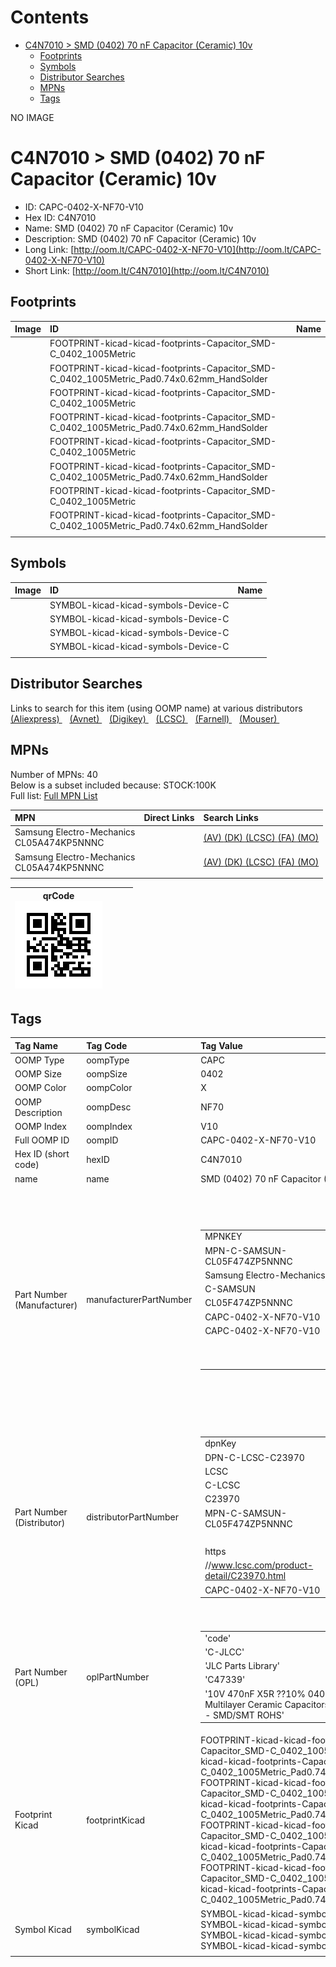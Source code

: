



Contents
========

* [C4N7010 > SMD (0402) 70 nF Capacitor (Ceramic) 10v](#c4n7010--smd-0402-70-nf-capacitor-ceramic-10v)
	* [Footprints](#footprints)
	* [Symbols](#symbols)
	* [Distributor Searches](#distributor-searches)
	* [MPNs](#mpns)
	* [Tags](#tags)
  
NO IMAGE  
# C4N7010 > SMD (0402) 70 nF Capacitor (Ceramic) 10v

- ID: CAPC-0402-X-NF70-V10
- Hex ID: C4N7010
- Name: SMD (0402) 70 nF Capacitor (Ceramic) 10v
- Description: SMD (0402) 70 nF Capacitor (Ceramic) 10v
- Long Link: [http://oom.lt/CAPC-0402-X-NF70-V10](http://oom.lt/CAPC-0402-X-NF70-V10)
- Short Link: [http://oom.lt/C4N7010](http://oom.lt/C4N7010)

## Footprints
  

|Image|ID|Name|
| :--- | :--- | :--- |
||FOOTPRINT-kicad-kicad-footprints-Capacitor_SMD-C_0402_1005Metric||
||FOOTPRINT-kicad-kicad-footprints-Capacitor_SMD-C_0402_1005Metric_Pad0.74x0.62mm_HandSolder||
||FOOTPRINT-kicad-kicad-footprints-Capacitor_SMD-C_0402_1005Metric||
||FOOTPRINT-kicad-kicad-footprints-Capacitor_SMD-C_0402_1005Metric_Pad0.74x0.62mm_HandSolder||
||FOOTPRINT-kicad-kicad-footprints-Capacitor_SMD-C_0402_1005Metric||
||FOOTPRINT-kicad-kicad-footprints-Capacitor_SMD-C_0402_1005Metric_Pad0.74x0.62mm_HandSolder||
||FOOTPRINT-kicad-kicad-footprints-Capacitor_SMD-C_0402_1005Metric||
||FOOTPRINT-kicad-kicad-footprints-Capacitor_SMD-C_0402_1005Metric_Pad0.74x0.62mm_HandSolder||
||||

## Symbols
  

|Image|ID|Name|
| :--- | :--- | :--- |
|![]()|SYMBOL-kicad-kicad-symbols-Device-C||
|![]()|SYMBOL-kicad-kicad-symbols-Device-C||
|![]()|SYMBOL-kicad-kicad-symbols-Device-C||
|![]()|SYMBOL-kicad-kicad-symbols-Device-C||
||||

## Distributor Searches
  
Links to search for this item (using OOMP name) at various distributors  
[(Aliexpress) ](https://www.aliexpress.com/wholesale?SearchText=1117SMD+0402+70+nF+Capacitor+Ceramic+10v)&nbsp;&nbsp;&nbsp;[(Avnet) ](https://www.avnet.com/shop/us/search/SMD+0402+70+nF+Capacitor+Ceramic+10v)&nbsp;&nbsp;&nbsp;[(Digikey) ](https://www.digikey.co.uk/en/products/result?s=SMD+0402+70+nF+Capacitor+Ceramic+10v)&nbsp;&nbsp;&nbsp;[(LCSC) ](https://www.lcsc.com/search?q=SMD+0402+70+nF+Capacitor+Ceramic+10v)&nbsp;&nbsp;&nbsp;[(Farnell) ](https://uk.farnell.com/search?st=SMD+0402+70+nF+Capacitor+Ceramic+10v)&nbsp;&nbsp;&nbsp;[(Mouser) ](https://www.mouser.com/c/?q=SMD+0402+70+nF+Capacitor+Ceramic+10v)&nbsp;&nbsp;&nbsp;
## MPNs
  
Number of MPNs: 40<br>Below is a subset included because: STOCK:100K <br>Full list: [Full MPN List](MPNLIST.md)  

|MPN|Direct Links|Search Links|
| :--- | :--- | :--- |
|Samsung Electro-Mechanics<br>CL05A474KP5NNNC||[(AV) ](https://www.avnet.com/shop/us/search/CL05A474KP5NNNC)[(DK) ](https://www.digikey.co.uk/products/en?keywords=CL05A474KP5NNNC)[(LCSC) ](https://www.lcsc.com/search?q=CL05A474KP5NNNC)[(FA) ](https://uk.farnell.com/search?st=CL05A474KP5NNNC)[(MO) ](https://www.mouser.com/c/?q=CL05A474KP5NNNC)|
|Samsung Electro-Mechanics<br>CL05A474KP5NNNC||[(AV) ](https://www.avnet.com/shop/us/search/CL05A474KP5NNNC)[(DK) ](https://www.digikey.co.uk/products/en?keywords=CL05A474KP5NNNC)[(LCSC) ](https://www.lcsc.com/search?q=CL05A474KP5NNNC)[(FA) ](https://uk.farnell.com/search?st=CL05A474KP5NNNC)[(MO) ](https://www.mouser.com/c/?q=CL05A474KP5NNNC)|
||||
  

|qrCode<br>[![](https://raw.githubusercontent.com/oomlout/oomlout_OOMP_parts_V2/main/CAPC/0402/X/NF70/V10/qrCode_140.png)](https://github.com/oomlout/oomlout_OOMP_parts_V2/tree/main/CAPC/0402/X/NF70/V10/qrCode.png)||||
| :---: | :---: | :---: | :---: |

## Tags
  

|Tag Name|Tag Code|Tag Value|
| :--- | :--- | :--- |
|OOMP Type|oompType|CAPC|
|OOMP Size|oompSize|0402|
|OOMP Color|oompColor|X|
|OOMP Description|oompDesc|NF70|
|OOMP Index|oompIndex|V10|
|Full OOMP ID|oompID|CAPC-0402-X-NF70-V10|
|Hex ID (short code)|hexID|C4N7010|
|name|name|SMD (0402) 70 nF Capacitor (Ceramic) 10v|
|Part Number (Manufacturer)|manufacturerPartNumber|<table><tr><td>MPNKEY</td></tr><tr><td> MPN-C-SAMSUN-CL05F474ZP5NNNC</td><td> MANUFACTURER</td></tr><tr><td> Samsung Electro-Mechanics</td><td> MANUCODE</td></tr><tr><td> C-SAMSUN</td><td> MPN</td></tr><tr><td> CL05F474ZP5NNNC</td><td> OOMPIDPARTIAL</td></tr><tr><td> CAPC-0402-X-NF70-V10</td><td> OOMPID</td></tr><tr><td> CAPC-0402-X-NF70-V10</td><td> LINK</td></tr><tr><td> </td><td> DESCRIPTION</td></tr><tr><td> </td><td> TAGS</td></tr><tr><td> </td></tr></table></td><td> <table><tr><td>MPNKEY</td></tr><tr><td> MPN-C-SAMSUN-CL05A474KP5NNNC</td><td> MANUFACTURER</td></tr><tr><td> Samsung Electro-Mechanics</td><td> MANUCODE</td></tr><tr><td> C-SAMSUN</td><td> MPN</td></tr><tr><td> CL05A474KP5NNNC</td><td> OOMPIDPARTIAL</td></tr><tr><td> CAPC-0402-X-NF70-V10</td><td> OOMPID</td></tr><tr><td> CAPC-0402-X-NF70-V10</td><td> LINK</td></tr><tr><td> </td><td> DESCRIPTION</td></tr><tr><td> </td><td> TAGS</td></tr><tr><td> STOCK</td></tr><tr><td>100K</td></tr></table></td><td> <table><tr><td>MPNKEY</td></tr><tr><td> MPN-C-MURATA-GRM155R61A474KE15D</td><td> MANUFACTURER</td></tr><tr><td> Murata Electronics</td><td> MANUCODE</td></tr><tr><td> C-MURATA</td><td> MPN</td></tr><tr><td> GRM155R61A474KE15D</td><td> OOMPIDPARTIAL</td></tr><tr><td> CAPC-0402-X-NF70-V10</td><td> OOMPID</td></tr><tr><td> CAPC-0402-X-NF70-V10</td><td> LINK</td></tr><tr><td> </td><td> DESCRIPTION</td></tr><tr><td> </td><td> TAGS</td></tr><tr><td> STOCK</td></tr><tr><td>10K</td></tr></table></td><td> <table><tr><td>MPNKEY</td></tr><tr><td> MPN-C-TAIYOY-LMK105BJ474KV-F</td><td> MANUFACTURER</td></tr><tr><td> Taiyo Yuden</td><td> MANUCODE</td></tr><tr><td> C-TAIYOY</td><td> MPN</td></tr><tr><td> LMK105BJ474KV-F</td><td> OOMPIDPARTIAL</td></tr><tr><td> CAPC-0402-X-NF70-V10</td><td> OOMPID</td></tr><tr><td> CAPC-0402-X-NF70-V10</td><td> LINK</td></tr><tr><td> </td><td> DESCRIPTION</td></tr><tr><td> </td><td> TAGS</td></tr><tr><td> STOCK</td></tr><tr><td>10K</td></tr></table></td><td> <table><tr><td>MPNKEY</td></tr><tr><td> MPN-C-YAGEO-CC0402KRX5R6BB474</td><td> MANUFACTURER</td></tr><tr><td> YAGEO</td><td> MANUCODE</td></tr><tr><td> C-YAGEO</td><td> MPN</td></tr><tr><td> CC0402KRX5R6BB474</td><td> OOMPIDPARTIAL</td></tr><tr><td> CAPC-0402-X-NF70-V10</td><td> OOMPID</td></tr><tr><td> CAPC-0402-X-NF70-V10</td><td> LINK</td></tr><tr><td> </td><td> DESCRIPTION</td></tr><tr><td> </td><td> TAGS</td></tr><tr><td> STOCK</td></tr><tr><td>10K</td></tr></table></td><td> <table><tr><td>MPNKEY</td></tr><tr><td> MPN-C-WALSIN-0402F474Z100CT</td><td> MANUFACTURER</td></tr><tr><td> Walsin Tech Corp</td><td> MANUCODE</td></tr><tr><td> C-WALSIN</td><td> MPN</td></tr><tr><td> 0402F474Z100CT</td><td> OOMPIDPARTIAL</td></tr><tr><td> CAPC-0402-X-NF70-V10</td><td> OOMPID</td></tr><tr><td> CAPC-0402-X-NF70-V10</td><td> LINK</td></tr><tr><td> </td><td> DESCRIPTION</td></tr><tr><td> </td><td> TAGS</td></tr><tr><td> STOCK</td></tr><tr><td>1K</td></tr></table></td><td> <table><tr><td>MPNKEY</td></tr><tr><td> MPN-C-MURATA-GCM155C71A474KE36D</td><td> MANUFACTURER</td></tr><tr><td> Murata Electronics</td><td> MANUCODE</td></tr><tr><td> C-MURATA</td><td> MPN</td></tr><tr><td> GCM155C71A474KE36D</td><td> OOMPIDPARTIAL</td></tr><tr><td> CAPC-0402-X-NF70-V10</td><td> OOMPID</td></tr><tr><td> CAPC-0402-X-NF70-V10</td><td> LINK</td></tr><tr><td> </td><td> DESCRIPTION</td></tr><tr><td> </td><td> TAGS</td></tr><tr><td> STOCK</td></tr><tr><td>10K</td></tr></table></td><td> <table><tr><td>MPNKEY</td></tr><tr><td> MPN-C-DARFON-C1005X5R474KDTS</td><td> MANUFACTURER</td></tr><tr><td> Darfon Elec</td><td> MANUCODE</td></tr><tr><td> C-DARFON</td><td> MPN</td></tr><tr><td> C1005X5R474KDTS</td><td> OOMPIDPARTIAL</td></tr><tr><td> CAPC-0402-X-NF70-V10</td><td> OOMPID</td></tr><tr><td> CAPC-0402-X-NF70-V10</td><td> LINK</td></tr><tr><td> </td><td> DESCRIPTION</td></tr><tr><td> </td><td> TAGS</td></tr><tr><td> STOCK</td></tr><tr><td>1K</td></tr></table></td><td> <table><tr><td>MPNKEY</td></tr><tr><td> MPN-C-DARFON-C1005Y5V474ZDTS</td><td> MANUFACTURER</td></tr><tr><td> Darfon Elec</td><td> MANUCODE</td></tr><tr><td> C-DARFON</td><td> MPN</td></tr><tr><td> C1005Y5V474ZDTS</td><td> OOMPIDPARTIAL</td></tr><tr><td> CAPC-0402-X-NF70-V10</td><td> OOMPID</td></tr><tr><td> CAPC-0402-X-NF70-V10</td><td> LINK</td></tr><tr><td> </td><td> DESCRIPTION</td></tr><tr><td> </td><td> TAGS</td></tr><tr><td> STOCK</td></tr><tr><td>1K</td></tr></table></td><td> <table><tr><td>MPNKEY</td></tr><tr><td> MPN-C-IHHECH-C0402B474K010T</td><td> MANUFACTURER</td></tr><tr><td> IHHEC(HOLY STONE ENTERPRISE CO.</td><td> LTD)</td><td> MANUCODE</td></tr><tr><td> C-IHHECH</td><td> MPN</td></tr><tr><td> C0402B474K010T</td><td> OOMPIDPARTIAL</td></tr><tr><td> CAPC-0402-X-NF70-V10</td><td> OOMPID</td></tr><tr><td> CAPC-0402-X-NF70-V10</td><td> LINK</td></tr><tr><td> </td><td> DESCRIPTION</td></tr><tr><td> </td><td> TAGS</td></tr><tr><td> STOCK</td></tr><tr><td>1K</td></tr></table></td><td> <table><tr><td>MPNKEY</td></tr><tr><td> MPN-C-WALSIN-0402X474K100CT</td><td> MANUFACTURER</td></tr><tr><td> Walsin Tech Corp</td><td> MANUCODE</td></tr><tr><td> C-WALSIN</td><td> MPN</td></tr><tr><td> 0402X474K100CT</td><td> OOMPIDPARTIAL</td></tr><tr><td> CAPC-0402-X-NF70-V10</td><td> OOMPID</td></tr><tr><td> CAPC-0402-X-NF70-V10</td><td> LINK</td></tr><tr><td> </td><td> DESCRIPTION</td></tr><tr><td> </td><td> TAGS</td></tr><tr><td> </td></tr></table></td><td> <table><tr><td>MPNKEY</td></tr><tr><td> MPN-C-YAGEO-CC0402ZRY5V6BB474</td><td> MANUFACTURER</td></tr><tr><td> YAGEO</td><td> MANUCODE</td></tr><tr><td> C-YAGEO</td><td> MPN</td></tr><tr><td> CC0402ZRY5V6BB474</td><td> OOMPIDPARTIAL</td></tr><tr><td> CAPC-0402-X-NF70-V10</td><td> OOMPID</td></tr><tr><td> CAPC-0402-X-NF70-V10</td><td> LINK</td></tr><tr><td> </td><td> DESCRIPTION</td></tr><tr><td> </td><td> TAGS</td></tr><tr><td> STOCK</td></tr><tr><td>1K</td></tr></table></td><td> <table><tr><td>MPNKEY</td></tr><tr><td> MPN-C-TAIYOY-LMK105B7474KV-F</td><td> MANUFACTURER</td></tr><tr><td> Taiyo Yuden</td><td> MANUCODE</td></tr><tr><td> C-TAIYOY</td><td> MPN</td></tr><tr><td> LMK105B7474KV-F</td><td> OOMPIDPARTIAL</td></tr><tr><td> CAPC-0402-X-NF70-V10</td><td> OOMPID</td></tr><tr><td> CAPC-0402-X-NF70-V10</td><td> LINK</td></tr><tr><td> </td><td> DESCRIPTION</td></tr><tr><td> </td><td> TAGS</td></tr><tr><td> </td></tr></table></td><td> <table><tr><td>MPNKEY</td></tr><tr><td> MPN-C-TDK-CGB2A1X6S1A474KT000E</td><td> MANUFACTURER</td></tr><tr><td> TDK</td><td> MANUCODE</td></tr><tr><td> C-TDK</td><td> MPN</td></tr><tr><td> CGB2A1X6S1A474KT000E</td><td> OOMPIDPARTIAL</td></tr><tr><td> CAPC-0402-X-NF70-V10</td><td> OOMPID</td></tr><tr><td> CAPC-0402-X-NF70-V10</td><td> LINK</td></tr><tr><td> </td><td> DESCRIPTION</td></tr><tr><td> </td><td> TAGS</td></tr><tr><td> STOCK</td></tr><tr><td>1K</td></tr></table></td><td> <table><tr><td>MPNKEY</td></tr><tr><td> MPN-C-CCTC-TCC0402X5R474K100AT</td><td> MANUFACTURER</td></tr><tr><td> CCTC</td><td> MANUCODE</td></tr><tr><td> C-CCTC</td><td> MPN</td></tr><tr><td> TCC0402X5R474K100AT</td><td> OOMPIDPARTIAL</td></tr><tr><td> CAPC-0402-X-NF70-V10</td><td> OOMPID</td></tr><tr><td> CAPC-0402-X-NF70-V10</td><td> LINK</td></tr><tr><td> </td><td> DESCRIPTION</td></tr><tr><td> </td><td> TAGS</td></tr><tr><td> STOCK</td></tr><tr><td>10K</td></tr></table></td><td> <table><tr><td>MPNKEY</td></tr><tr><td> MPN-C-TDK-CGA2B3X7S1A474KT000N</td><td> MANUFACTURER</td></tr><tr><td> TDK</td><td> MANUCODE</td></tr><tr><td> C-TDK</td><td> MPN</td></tr><tr><td> CGA2B3X7S1A474KT000N</td><td> OOMPIDPARTIAL</td></tr><tr><td> CAPC-0402-X-NF70-V10</td><td> OOMPID</td></tr><tr><td> CAPC-0402-X-NF70-V10</td><td> LINK</td></tr><tr><td> </td><td> DESCRIPTION</td></tr><tr><td> </td><td> TAGS</td></tr><tr><td> STOCK</td></tr><tr><td>1K</td></tr></table></td><td> <table><tr><td>MPNKEY</td></tr><tr><td> MPN-C-FHGUAN-0402B474K100NT</td><td> MANUFACTURER</td></tr><tr><td> FH (Guangdong Fenghua Advanced Tech)</td><td> MANUCODE</td></tr><tr><td> C-FHGUAN</td><td> MPN</td></tr><tr><td> 0402B474K100NT</td><td> OOMPIDPARTIAL</td></tr><tr><td> CAPC-0402-X-NF70-V10</td><td> OOMPID</td></tr><tr><td> CAPC-0402-X-NF70-V10</td><td> LINK</td></tr><tr><td> </td><td> DESCRIPTION</td></tr><tr><td> </td><td> TAGS</td></tr><tr><td> </td></tr></table></td><td> <table><tr><td>MPNKEY</td></tr><tr><td> MPN-C-MURATA-GRM155B31A474KE14D</td><td> MANUFACTURER</td></tr><tr><td> Murata Electronics</td><td> MANUCODE</td></tr><tr><td> C-MURATA</td><td> MPN</td></tr><tr><td> GRM155B31A474KE14D</td><td> OOMPIDPARTIAL</td></tr><tr><td> CAPC-0402-X-NF70-V10</td><td> OOMPID</td></tr><tr><td> CAPC-0402-X-NF70-V10</td><td> LINK</td></tr><tr><td> </td><td> DESCRIPTION</td></tr><tr><td> </td><td> TAGS</td></tr><tr><td> STOCK</td></tr><tr><td>10K</td></tr></table></td><td> <table><tr><td>MPNKEY</td></tr><tr><td> MPN-C-KYOCER-0402ZD474KAT2A</td><td> MANUFACTURER</td></tr><tr><td> Kyocera AVX</td><td> MANUCODE</td></tr><tr><td> C-KYOCER</td><td> MPN</td></tr><tr><td> 0402ZD474KAT2A</td><td> OOMPIDPARTIAL</td></tr><tr><td> CAPC-0402-X-NF70-V10</td><td> OOMPID</td></tr><tr><td> CAPC-0402-X-NF70-V10</td><td> LINK</td></tr><tr><td> </td><td> DESCRIPTION</td></tr><tr><td> </td><td> TAGS</td></tr><tr><td> </td></tr></table></td><td> <table><tr><td>MPNKEY</td></tr><tr><td> MPN-C-WALSIN-0402B474K100CT</td><td> MANUFACTURER</td></tr><tr><td> Walsin Tech Corp</td><td> MANUCODE</td></tr><tr><td> C-WALSIN</td><td> MPN</td></tr><tr><td> 0402B474K100CT</td><td> OOMPIDPARTIAL</td></tr><tr><td> CAPC-0402-X-NF70-V10</td><td> OOMPID</td></tr><tr><td> CAPC-0402-X-NF70-V10</td><td> LINK</td></tr><tr><td> </td><td> DESCRIPTION</td></tr><tr><td> </td><td> TAGS</td></tr><tr><td> </td></tr></table></td><td> <table><tr><td>MPNKEY</td></tr><tr><td> MPN-C-SAMSUN-CL05F474ZP5NNNC</td><td> MANUFACTURER</td></tr><tr><td> Samsung Electro-Mechanics</td><td> MANUCODE</td></tr><tr><td> C-SAMSUN</td><td> MPN</td></tr><tr><td> CL05F474ZP5NNNC</td><td> OOMPIDPARTIAL</td></tr><tr><td> CAPC-0402-X-NF70-V10</td><td> OOMPID</td></tr><tr><td> CAPC-0402-X-NF70-V10</td><td> LINK</td></tr><tr><td> </td><td> DESCRIPTION</td></tr><tr><td> </td><td> TAGS</td></tr><tr><td> </td></tr></table></td><td> <table><tr><td>MPNKEY</td></tr><tr><td> MPN-C-SAMSUN-CL05A474KP5NNNC</td><td> MANUFACTURER</td></tr><tr><td> Samsung Electro-Mechanics</td><td> MANUCODE</td></tr><tr><td> C-SAMSUN</td><td> MPN</td></tr><tr><td> CL05A474KP5NNNC</td><td> OOMPIDPARTIAL</td></tr><tr><td> CAPC-0402-X-NF70-V10</td><td> OOMPID</td></tr><tr><td> CAPC-0402-X-NF70-V10</td><td> LINK</td></tr><tr><td> </td><td> DESCRIPTION</td></tr><tr><td> </td><td> TAGS</td></tr><tr><td> STOCK</td></tr><tr><td>100K</td></tr></table></td><td> <table><tr><td>MPNKEY</td></tr><tr><td> MPN-C-MURATA-GRM155R61A474KE15D</td><td> MANUFACTURER</td></tr><tr><td> Murata Electronics</td><td> MANUCODE</td></tr><tr><td> C-MURATA</td><td> MPN</td></tr><tr><td> GRM155R61A474KE15D</td><td> OOMPIDPARTIAL</td></tr><tr><td> CAPC-0402-X-NF70-V10</td><td> OOMPID</td></tr><tr><td> CAPC-0402-X-NF70-V10</td><td> LINK</td></tr><tr><td> </td><td> DESCRIPTION</td></tr><tr><td> </td><td> TAGS</td></tr><tr><td> STOCK</td></tr><tr><td>10K</td></tr></table></td><td> <table><tr><td>MPNKEY</td></tr><tr><td> MPN-C-TAIYOY-LMK105BJ474KV-F</td><td> MANUFACTURER</td></tr><tr><td> Taiyo Yuden</td><td> MANUCODE</td></tr><tr><td> C-TAIYOY</td><td> MPN</td></tr><tr><td> LMK105BJ474KV-F</td><td> OOMPIDPARTIAL</td></tr><tr><td> CAPC-0402-X-NF70-V10</td><td> OOMPID</td></tr><tr><td> CAPC-0402-X-NF70-V10</td><td> LINK</td></tr><tr><td> </td><td> DESCRIPTION</td></tr><tr><td> </td><td> TAGS</td></tr><tr><td> STOCK</td></tr><tr><td>10K</td></tr></table></td><td> <table><tr><td>MPNKEY</td></tr><tr><td> MPN-C-YAGEO-CC0402KRX5R6BB474</td><td> MANUFACTURER</td></tr><tr><td> YAGEO</td><td> MANUCODE</td></tr><tr><td> C-YAGEO</td><td> MPN</td></tr><tr><td> CC0402KRX5R6BB474</td><td> OOMPIDPARTIAL</td></tr><tr><td> CAPC-0402-X-NF70-V10</td><td> OOMPID</td></tr><tr><td> CAPC-0402-X-NF70-V10</td><td> LINK</td></tr><tr><td> </td><td> DESCRIPTION</td></tr><tr><td> </td><td> TAGS</td></tr><tr><td> STOCK</td></tr><tr><td>10K</td></tr></table></td><td> <table><tr><td>MPNKEY</td></tr><tr><td> MPN-C-WALSIN-0402F474Z100CT</td><td> MANUFACTURER</td></tr><tr><td> Walsin Tech Corp</td><td> MANUCODE</td></tr><tr><td> C-WALSIN</td><td> MPN</td></tr><tr><td> 0402F474Z100CT</td><td> OOMPIDPARTIAL</td></tr><tr><td> CAPC-0402-X-NF70-V10</td><td> OOMPID</td></tr><tr><td> CAPC-0402-X-NF70-V10</td><td> LINK</td></tr><tr><td> </td><td> DESCRIPTION</td></tr><tr><td> </td><td> TAGS</td></tr><tr><td> STOCK</td></tr><tr><td>1K</td></tr></table></td><td> <table><tr><td>MPNKEY</td></tr><tr><td> MPN-C-MURATA-GCM155C71A474KE36D</td><td> MANUFACTURER</td></tr><tr><td> Murata Electronics</td><td> MANUCODE</td></tr><tr><td> C-MURATA</td><td> MPN</td></tr><tr><td> GCM155C71A474KE36D</td><td> OOMPIDPARTIAL</td></tr><tr><td> CAPC-0402-X-NF70-V10</td><td> OOMPID</td></tr><tr><td> CAPC-0402-X-NF70-V10</td><td> LINK</td></tr><tr><td> </td><td> DESCRIPTION</td></tr><tr><td> </td><td> TAGS</td></tr><tr><td> STOCK</td></tr><tr><td>10K</td></tr></table></td><td> <table><tr><td>MPNKEY</td></tr><tr><td> MPN-C-DARFON-C1005X5R474KDTS</td><td> MANUFACTURER</td></tr><tr><td> Darfon Elec</td><td> MANUCODE</td></tr><tr><td> C-DARFON</td><td> MPN</td></tr><tr><td> C1005X5R474KDTS</td><td> OOMPIDPARTIAL</td></tr><tr><td> CAPC-0402-X-NF70-V10</td><td> OOMPID</td></tr><tr><td> CAPC-0402-X-NF70-V10</td><td> LINK</td></tr><tr><td> </td><td> DESCRIPTION</td></tr><tr><td> </td><td> TAGS</td></tr><tr><td> STOCK</td></tr><tr><td>1K</td></tr></table></td><td> <table><tr><td>MPNKEY</td></tr><tr><td> MPN-C-DARFON-C1005Y5V474ZDTS</td><td> MANUFACTURER</td></tr><tr><td> Darfon Elec</td><td> MANUCODE</td></tr><tr><td> C-DARFON</td><td> MPN</td></tr><tr><td> C1005Y5V474ZDTS</td><td> OOMPIDPARTIAL</td></tr><tr><td> CAPC-0402-X-NF70-V10</td><td> OOMPID</td></tr><tr><td> CAPC-0402-X-NF70-V10</td><td> LINK</td></tr><tr><td> </td><td> DESCRIPTION</td></tr><tr><td> </td><td> TAGS</td></tr><tr><td> STOCK</td></tr><tr><td>1K</td></tr></table></td><td> <table><tr><td>MPNKEY</td></tr><tr><td> MPN-C-IHHECH-C0402B474K010T</td><td> MANUFACTURER</td></tr><tr><td> IHHEC(HOLY STONE ENTERPRISE CO.</td><td> LTD)</td><td> MANUCODE</td></tr><tr><td> C-IHHECH</td><td> MPN</td></tr><tr><td> C0402B474K010T</td><td> OOMPIDPARTIAL</td></tr><tr><td> CAPC-0402-X-NF70-V10</td><td> OOMPID</td></tr><tr><td> CAPC-0402-X-NF70-V10</td><td> LINK</td></tr><tr><td> </td><td> DESCRIPTION</td></tr><tr><td> </td><td> TAGS</td></tr><tr><td> STOCK</td></tr><tr><td>1K</td></tr></table></td><td> <table><tr><td>MPNKEY</td></tr><tr><td> MPN-C-WALSIN-0402X474K100CT</td><td> MANUFACTURER</td></tr><tr><td> Walsin Tech Corp</td><td> MANUCODE</td></tr><tr><td> C-WALSIN</td><td> MPN</td></tr><tr><td> 0402X474K100CT</td><td> OOMPIDPARTIAL</td></tr><tr><td> CAPC-0402-X-NF70-V10</td><td> OOMPID</td></tr><tr><td> CAPC-0402-X-NF70-V10</td><td> LINK</td></tr><tr><td> </td><td> DESCRIPTION</td></tr><tr><td> </td><td> TAGS</td></tr><tr><td> </td></tr></table></td><td> <table><tr><td>MPNKEY</td></tr><tr><td> MPN-C-YAGEO-CC0402ZRY5V6BB474</td><td> MANUFACTURER</td></tr><tr><td> YAGEO</td><td> MANUCODE</td></tr><tr><td> C-YAGEO</td><td> MPN</td></tr><tr><td> CC0402ZRY5V6BB474</td><td> OOMPIDPARTIAL</td></tr><tr><td> CAPC-0402-X-NF70-V10</td><td> OOMPID</td></tr><tr><td> CAPC-0402-X-NF70-V10</td><td> LINK</td></tr><tr><td> </td><td> DESCRIPTION</td></tr><tr><td> </td><td> TAGS</td></tr><tr><td> STOCK</td></tr><tr><td>1K</td></tr></table></td><td> <table><tr><td>MPNKEY</td></tr><tr><td> MPN-C-TAIYOY-LMK105B7474KV-F</td><td> MANUFACTURER</td></tr><tr><td> Taiyo Yuden</td><td> MANUCODE</td></tr><tr><td> C-TAIYOY</td><td> MPN</td></tr><tr><td> LMK105B7474KV-F</td><td> OOMPIDPARTIAL</td></tr><tr><td> CAPC-0402-X-NF70-V10</td><td> OOMPID</td></tr><tr><td> CAPC-0402-X-NF70-V10</td><td> LINK</td></tr><tr><td> </td><td> DESCRIPTION</td></tr><tr><td> </td><td> TAGS</td></tr><tr><td> </td></tr></table></td><td> <table><tr><td>MPNKEY</td></tr><tr><td> MPN-C-TDK-CGB2A1X6S1A474KT000E</td><td> MANUFACTURER</td></tr><tr><td> TDK</td><td> MANUCODE</td></tr><tr><td> C-TDK</td><td> MPN</td></tr><tr><td> CGB2A1X6S1A474KT000E</td><td> OOMPIDPARTIAL</td></tr><tr><td> CAPC-0402-X-NF70-V10</td><td> OOMPID</td></tr><tr><td> CAPC-0402-X-NF70-V10</td><td> LINK</td></tr><tr><td> </td><td> DESCRIPTION</td></tr><tr><td> </td><td> TAGS</td></tr><tr><td> STOCK</td></tr><tr><td>1K</td></tr></table></td><td> <table><tr><td>MPNKEY</td></tr><tr><td> MPN-C-CCTC-TCC0402X5R474K100AT</td><td> MANUFACTURER</td></tr><tr><td> CCTC</td><td> MANUCODE</td></tr><tr><td> C-CCTC</td><td> MPN</td></tr><tr><td> TCC0402X5R474K100AT</td><td> OOMPIDPARTIAL</td></tr><tr><td> CAPC-0402-X-NF70-V10</td><td> OOMPID</td></tr><tr><td> CAPC-0402-X-NF70-V10</td><td> LINK</td></tr><tr><td> </td><td> DESCRIPTION</td></tr><tr><td> </td><td> TAGS</td></tr><tr><td> STOCK</td></tr><tr><td>10K</td></tr></table></td><td> <table><tr><td>MPNKEY</td></tr><tr><td> MPN-C-TDK-CGA2B3X7S1A474KT000N</td><td> MANUFACTURER</td></tr><tr><td> TDK</td><td> MANUCODE</td></tr><tr><td> C-TDK</td><td> MPN</td></tr><tr><td> CGA2B3X7S1A474KT000N</td><td> OOMPIDPARTIAL</td></tr><tr><td> CAPC-0402-X-NF70-V10</td><td> OOMPID</td></tr><tr><td> CAPC-0402-X-NF70-V10</td><td> LINK</td></tr><tr><td> </td><td> DESCRIPTION</td></tr><tr><td> </td><td> TAGS</td></tr><tr><td> STOCK</td></tr><tr><td>1K</td></tr></table></td><td> <table><tr><td>MPNKEY</td></tr><tr><td> MPN-C-FHGUAN-0402B474K100NT</td><td> MANUFACTURER</td></tr><tr><td> FH (Guangdong Fenghua Advanced Tech)</td><td> MANUCODE</td></tr><tr><td> C-FHGUAN</td><td> MPN</td></tr><tr><td> 0402B474K100NT</td><td> OOMPIDPARTIAL</td></tr><tr><td> CAPC-0402-X-NF70-V10</td><td> OOMPID</td></tr><tr><td> CAPC-0402-X-NF70-V10</td><td> LINK</td></tr><tr><td> </td><td> DESCRIPTION</td></tr><tr><td> </td><td> TAGS</td></tr><tr><td> </td></tr></table></td><td> <table><tr><td>MPNKEY</td></tr><tr><td> MPN-C-MURATA-GRM155B31A474KE14D</td><td> MANUFACTURER</td></tr><tr><td> Murata Electronics</td><td> MANUCODE</td></tr><tr><td> C-MURATA</td><td> MPN</td></tr><tr><td> GRM155B31A474KE14D</td><td> OOMPIDPARTIAL</td></tr><tr><td> CAPC-0402-X-NF70-V10</td><td> OOMPID</td></tr><tr><td> CAPC-0402-X-NF70-V10</td><td> LINK</td></tr><tr><td> </td><td> DESCRIPTION</td></tr><tr><td> </td><td> TAGS</td></tr><tr><td> STOCK</td></tr><tr><td>10K</td></tr></table></td><td> <table><tr><td>MPNKEY</td></tr><tr><td> MPN-C-KYOCER-0402ZD474KAT2A</td><td> MANUFACTURER</td></tr><tr><td> Kyocera AVX</td><td> MANUCODE</td></tr><tr><td> C-KYOCER</td><td> MPN</td></tr><tr><td> 0402ZD474KAT2A</td><td> OOMPIDPARTIAL</td></tr><tr><td> CAPC-0402-X-NF70-V10</td><td> OOMPID</td></tr><tr><td> CAPC-0402-X-NF70-V10</td><td> LINK</td></tr><tr><td> </td><td> DESCRIPTION</td></tr><tr><td> </td><td> TAGS</td></tr><tr><td> </td></tr></table></td><td> <table><tr><td>MPNKEY</td></tr><tr><td> MPN-C-WALSIN-0402B474K100CT</td><td> MANUFACTURER</td></tr><tr><td> Walsin Tech Corp</td><td> MANUCODE</td></tr><tr><td> C-WALSIN</td><td> MPN</td></tr><tr><td> 0402B474K100CT</td><td> OOMPIDPARTIAL</td></tr><tr><td> CAPC-0402-X-NF70-V10</td><td> OOMPID</td></tr><tr><td> CAPC-0402-X-NF70-V10</td><td> LINK</td></tr><tr><td> </td><td> DESCRIPTION</td></tr><tr><td> </td><td> TAGS</td></tr><tr><td> </td></tr></table>|
|Part Number (Distributor)|distributorPartNumber|<table><tr><td>dpnKey</td></tr><tr><td> DPN-C-LCSC-C23970</td><td> DISTRIBUTOR</td></tr><tr><td> LCSC</td><td> DISTRCODE</td></tr><tr><td> C-LCSC</td><td> DPN</td></tr><tr><td> C23970</td><td> MPN</td></tr><tr><td> MPN-C-SAMSUN-CL05F474ZP5NNNC</td><td> TAGS</td></tr><tr><td> </td><td> LINK</td></tr><tr><td> https</td></tr><tr><td>//www.lcsc.com/product-detail/C23970.html</td><td> OOMPID</td></tr><tr><td> CAPC-0402-X-NF70-V10</td></tr></table></td><td> <table><tr><td>dpnKey</td></tr><tr><td> DPN-C-LCSC-C47339</td><td> DISTRIBUTOR</td></tr><tr><td> LCSC</td><td> DISTRCODE</td></tr><tr><td> C-LCSC</td><td> DPN</td></tr><tr><td> C47339</td><td> MPN</td></tr><tr><td> MPN-C-SAMSUN-CL05A474KP5NNNC</td><td> TAGS</td></tr><tr><td> STOCK</td></tr><tr><td>100K</td><td> LINK</td></tr><tr><td> https</td></tr><tr><td>//www.lcsc.com/product-detail/C47339.html</td><td> OOMPID</td></tr><tr><td> CAPC-0402-X-NF70-V10</td></tr></table></td><td> <table><tr><td>dpnKey</td></tr><tr><td> DPN-C-LCSC-C77003</td><td> DISTRIBUTOR</td></tr><tr><td> LCSC</td><td> DISTRCODE</td></tr><tr><td> C-LCSC</td><td> DPN</td></tr><tr><td> C77003</td><td> MPN</td></tr><tr><td> MPN-C-MURATA-GRM155R61A474KE15D</td><td> TAGS</td></tr><tr><td> STOCK</td></tr><tr><td>10K</td><td> LINK</td></tr><tr><td> https</td></tr><tr><td>//www.lcsc.com/product-detail/C77003.html</td><td> OOMPID</td></tr><tr><td> CAPC-0402-X-NF70-V10</td></tr></table></td><td> <table><tr><td>dpnKey</td></tr><tr><td> DPN-C-LCSC-C89142</td><td> DISTRIBUTOR</td></tr><tr><td> LCSC</td><td> DISTRCODE</td></tr><tr><td> C-LCSC</td><td> DPN</td></tr><tr><td> C89142</td><td> MPN</td></tr><tr><td> MPN-C-TAIYOY-LMK105BJ474KV-F</td><td> TAGS</td></tr><tr><td> STOCK</td></tr><tr><td>10K</td><td> LINK</td></tr><tr><td> https</td></tr><tr><td>//www.lcsc.com/product-detail/C89142.html</td><td> OOMPID</td></tr><tr><td> CAPC-0402-X-NF70-V10</td></tr></table></td><td> <table><tr><td>dpnKey</td></tr><tr><td> DPN-C-LCSC-C106255</td><td> DISTRIBUTOR</td></tr><tr><td> LCSC</td><td> DISTRCODE</td></tr><tr><td> C-LCSC</td><td> DPN</td></tr><tr><td> C106255</td><td> MPN</td></tr><tr><td> MPN-C-YAGEO-CC0402KRX5R6BB474</td><td> TAGS</td></tr><tr><td> STOCK</td></tr><tr><td>10K</td><td> LINK</td></tr><tr><td> https</td></tr><tr><td>//www.lcsc.com/product-detail/C106255.html</td><td> OOMPID</td></tr><tr><td> CAPC-0402-X-NF70-V10</td></tr></table></td><td> <table><tr><td>dpnKey</td></tr><tr><td> DPN-C-LCSC-C123457</td><td> DISTRIBUTOR</td></tr><tr><td> LCSC</td><td> DISTRCODE</td></tr><tr><td> C-LCSC</td><td> DPN</td></tr><tr><td> C123457</td><td> MPN</td></tr><tr><td> MPN-C-WALSIN-0402F474Z100CT</td><td> TAGS</td></tr><tr><td> STOCK</td></tr><tr><td>1K</td><td> LINK</td></tr><tr><td> https</td></tr><tr><td>//www.lcsc.com/product-detail/C123457.html</td><td> OOMPID</td></tr><tr><td> CAPC-0402-X-NF70-V10</td></tr></table></td><td> <table><tr><td>dpnKey</td></tr><tr><td> DPN-C-LCSC-C126522</td><td> DISTRIBUTOR</td></tr><tr><td> LCSC</td><td> DISTRCODE</td></tr><tr><td> C-LCSC</td><td> DPN</td></tr><tr><td> C126522</td><td> MPN</td></tr><tr><td> MPN-C-MURATA-GCM155C71A474KE36D</td><td> TAGS</td></tr><tr><td> STOCK</td></tr><tr><td>10K</td><td> LINK</td></tr><tr><td> https</td></tr><tr><td>//www.lcsc.com/product-detail/C126522.html</td><td> OOMPID</td></tr><tr><td> CAPC-0402-X-NF70-V10</td></tr></table></td><td> <table><tr><td>dpnKey</td></tr><tr><td> DPN-C-LCSC-C147712</td><td> DISTRIBUTOR</td></tr><tr><td> LCSC</td><td> DISTRCODE</td></tr><tr><td> C-LCSC</td><td> DPN</td></tr><tr><td> C147712</td><td> MPN</td></tr><tr><td> MPN-C-DARFON-C1005X5R474KDTS</td><td> TAGS</td></tr><tr><td> STOCK</td></tr><tr><td>1K</td><td> LINK</td></tr><tr><td> https</td></tr><tr><td>//www.lcsc.com/product-detail/C147712.html</td><td> OOMPID</td></tr><tr><td> CAPC-0402-X-NF70-V10</td></tr></table></td><td> <table><tr><td>dpnKey</td></tr><tr><td> DPN-C-LCSC-C147759</td><td> DISTRIBUTOR</td></tr><tr><td> LCSC</td><td> DISTRCODE</td></tr><tr><td> C-LCSC</td><td> DPN</td></tr><tr><td> C147759</td><td> MPN</td></tr><tr><td> MPN-C-DARFON-C1005Y5V474ZDTS</td><td> TAGS</td></tr><tr><td> STOCK</td></tr><tr><td>1K</td><td> LINK</td></tr><tr><td> https</td></tr><tr><td>//www.lcsc.com/product-detail/C147759.html</td><td> OOMPID</td></tr><tr><td> CAPC-0402-X-NF70-V10</td></tr></table></td><td> <table><tr><td>dpnKey</td></tr><tr><td> DPN-C-LCSC-C188346</td><td> DISTRIBUTOR</td></tr><tr><td> LCSC</td><td> DISTRCODE</td></tr><tr><td> C-LCSC</td><td> DPN</td></tr><tr><td> C188346</td><td> MPN</td></tr><tr><td> MPN-C-IHHECH-C0402B474K010T</td><td> TAGS</td></tr><tr><td> STOCK</td></tr><tr><td>1K</td><td> LINK</td></tr><tr><td> https</td></tr><tr><td>//www.lcsc.com/product-detail/C188346.html</td><td> OOMPID</td></tr><tr><td> CAPC-0402-X-NF70-V10</td></tr></table></td><td> <table><tr><td>dpnKey</td></tr><tr><td> DPN-C-LCSC-C295946</td><td> DISTRIBUTOR</td></tr><tr><td> LCSC</td><td> DISTRCODE</td></tr><tr><td> C-LCSC</td><td> DPN</td></tr><tr><td> C295946</td><td> MPN</td></tr><tr><td> MPN-C-WALSIN-0402X474K100CT</td><td> TAGS</td></tr><tr><td> </td><td> LINK</td></tr><tr><td> https</td></tr><tr><td>//www.lcsc.com/product-detail/C295946.html</td><td> OOMPID</td></tr><tr><td> CAPC-0402-X-NF70-V10</td></tr></table></td><td> <table><tr><td>dpnKey</td></tr><tr><td> DPN-C-LCSC-C327098</td><td> DISTRIBUTOR</td></tr><tr><td> LCSC</td><td> DISTRCODE</td></tr><tr><td> C-LCSC</td><td> DPN</td></tr><tr><td> C327098</td><td> MPN</td></tr><tr><td> MPN-C-YAGEO-CC0402ZRY5V6BB474</td><td> TAGS</td></tr><tr><td> STOCK</td></tr><tr><td>1K</td><td> LINK</td></tr><tr><td> https</td></tr><tr><td>//www.lcsc.com/product-detail/C327098.html</td><td> OOMPID</td></tr><tr><td> CAPC-0402-X-NF70-V10</td></tr></table></td><td> <table><tr><td>dpnKey</td></tr><tr><td> DPN-C-LCSC-C337447</td><td> DISTRIBUTOR</td></tr><tr><td> LCSC</td><td> DISTRCODE</td></tr><tr><td> C-LCSC</td><td> DPN</td></tr><tr><td> C337447</td><td> MPN</td></tr><tr><td> MPN-C-TAIYOY-LMK105B7474KV-F</td><td> TAGS</td></tr><tr><td> </td><td> LINK</td></tr><tr><td> https</td></tr><tr><td>//www.lcsc.com/product-detail/C337447.html</td><td> OOMPID</td></tr><tr><td> CAPC-0402-X-NF70-V10</td></tr></table></td><td> <table><tr><td>dpnKey</td></tr><tr><td> DPN-C-LCSC-C338073</td><td> DISTRIBUTOR</td></tr><tr><td> LCSC</td><td> DISTRCODE</td></tr><tr><td> C-LCSC</td><td> DPN</td></tr><tr><td> C338073</td><td> MPN</td></tr><tr><td> MPN-C-TDK-CGB2A1X6S1A474KT000E</td><td> TAGS</td></tr><tr><td> STOCK</td></tr><tr><td>1K</td><td> LINK</td></tr><tr><td> https</td></tr><tr><td>//www.lcsc.com/product-detail/C338073.html</td><td> OOMPID</td></tr><tr><td> CAPC-0402-X-NF70-V10</td></tr></table></td><td> <table><tr><td>dpnKey</td></tr><tr><td> DPN-C-LCSC-C380299</td><td> DISTRIBUTOR</td></tr><tr><td> LCSC</td><td> DISTRCODE</td></tr><tr><td> C-LCSC</td><td> DPN</td></tr><tr><td> C380299</td><td> MPN</td></tr><tr><td> MPN-C-CCTC-TCC0402X5R474K100AT</td><td> TAGS</td></tr><tr><td> STOCK</td></tr><tr><td>10K</td><td> LINK</td></tr><tr><td> https</td></tr><tr><td>//www.lcsc.com/product-detail/C380299.html</td><td> OOMPID</td></tr><tr><td> CAPC-0402-X-NF70-V10</td></tr></table></td><td> <table><tr><td>dpnKey</td></tr><tr><td> DPN-C-LCSC-C445733</td><td> DISTRIBUTOR</td></tr><tr><td> LCSC</td><td> DISTRCODE</td></tr><tr><td> C-LCSC</td><td> DPN</td></tr><tr><td> C445733</td><td> MPN</td></tr><tr><td> MPN-C-TDK-CGA2B3X7S1A474KT000N</td><td> TAGS</td></tr><tr><td> STOCK</td></tr><tr><td>1K</td><td> LINK</td></tr><tr><td> https</td></tr><tr><td>//www.lcsc.com/product-detail/C445733.html</td><td> OOMPID</td></tr><tr><td> CAPC-0402-X-NF70-V10</td></tr></table></td><td> <table><tr><td>dpnKey</td></tr><tr><td> DPN-C-LCSC-C501822</td><td> DISTRIBUTOR</td></tr><tr><td> LCSC</td><td> DISTRCODE</td></tr><tr><td> C-LCSC</td><td> DPN</td></tr><tr><td> C501822</td><td> MPN</td></tr><tr><td> MPN-C-FHGUAN-0402B474K100NT</td><td> TAGS</td></tr><tr><td> </td><td> LINK</td></tr><tr><td> https</td></tr><tr><td>//www.lcsc.com/product-detail/C501822.html</td><td> OOMPID</td></tr><tr><td> CAPC-0402-X-NF70-V10</td></tr></table></td><td> <table><tr><td>dpnKey</td></tr><tr><td> DPN-C-LCSC-C527993</td><td> DISTRIBUTOR</td></tr><tr><td> LCSC</td><td> DISTRCODE</td></tr><tr><td> C-LCSC</td><td> DPN</td></tr><tr><td> C527993</td><td> MPN</td></tr><tr><td> MPN-C-MURATA-GRM155B31A474KE14D</td><td> TAGS</td></tr><tr><td> STOCK</td></tr><tr><td>10K</td><td> LINK</td></tr><tr><td> https</td></tr><tr><td>//www.lcsc.com/product-detail/C527993.html</td><td> OOMPID</td></tr><tr><td> CAPC-0402-X-NF70-V10</td></tr></table></td><td> <table><tr><td>dpnKey</td></tr><tr><td> DPN-C-LCSC-C597063</td><td> DISTRIBUTOR</td></tr><tr><td> LCSC</td><td> DISTRCODE</td></tr><tr><td> C-LCSC</td><td> DPN</td></tr><tr><td> C597063</td><td> MPN</td></tr><tr><td> MPN-C-KYOCER-0402ZD474KAT2A</td><td> TAGS</td></tr><tr><td> </td><td> LINK</td></tr><tr><td> https</td></tr><tr><td>//www.lcsc.com/product-detail/C597063.html</td><td> OOMPID</td></tr><tr><td> CAPC-0402-X-NF70-V10</td></tr></table></td><td> <table><tr><td>dpnKey</td></tr><tr><td> DPN-C-LCSC-C2443202</td><td> DISTRIBUTOR</td></tr><tr><td> LCSC</td><td> DISTRCODE</td></tr><tr><td> C-LCSC</td><td> DPN</td></tr><tr><td> C2443202</td><td> MPN</td></tr><tr><td> MPN-C-WALSIN-0402B474K100CT</td><td> TAGS</td></tr><tr><td> </td><td> LINK</td></tr><tr><td> https</td></tr><tr><td>//www.lcsc.com/product-detail/C2443202.html</td><td> OOMPID</td></tr><tr><td> CAPC-0402-X-NF70-V10</td></tr></table>|
|Part Number (OPL)|oplPartNumber|<table><tr><td>'code'</td></tr><tr><td> 'C-JLCC'</td><td> 'name'</td></tr><tr><td> 'JLC Parts Library'</td><td> 'partID'</td></tr><tr><td> 'C47339'</td><td> 'partName'</td></tr><tr><td> '10V 470nF X5R ??10% 0402  Multilayer Ceramic Capacitors MLCC - SMD/SMT ROHS'</td></tr></table>|
|Footprint Kicad|footprintKicad|FOOTPRINT-kicad-kicad-footprints-Capacitor_SMD-C_0402_1005Metric, FOOTPRINT-kicad-kicad-footprints-Capacitor_SMD-C_0402_1005Metric_Pad0.74x0.62mm_HandSolder, FOOTPRINT-kicad-kicad-footprints-Capacitor_SMD-C_0402_1005Metric, FOOTPRINT-kicad-kicad-footprints-Capacitor_SMD-C_0402_1005Metric_Pad0.74x0.62mm_HandSolder, FOOTPRINT-kicad-kicad-footprints-Capacitor_SMD-C_0402_1005Metric, FOOTPRINT-kicad-kicad-footprints-Capacitor_SMD-C_0402_1005Metric_Pad0.74x0.62mm_HandSolder, FOOTPRINT-kicad-kicad-footprints-Capacitor_SMD-C_0402_1005Metric, FOOTPRINT-kicad-kicad-footprints-Capacitor_SMD-C_0402_1005Metric_Pad0.74x0.62mm_HandSolder|
|Symbol Kicad|symbolKicad|SYMBOL-kicad-kicad-symbols-Device-C, SYMBOL-kicad-kicad-symbols-Device-C, SYMBOL-kicad-kicad-symbols-Device-C, SYMBOL-kicad-kicad-symbols-Device-C|
||||
